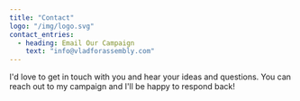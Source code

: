 ```yaml
---
title: "Contact"
logo: "/img/logo.svg"
contact_entries:
  - heading: Email Our Campaign 
    text: "info@vladforassembly.com"
---
```


I'd love to get in touch with you and hear your ideas and
questions. You can reach out to my campaign and I'll be happy to respond back!

